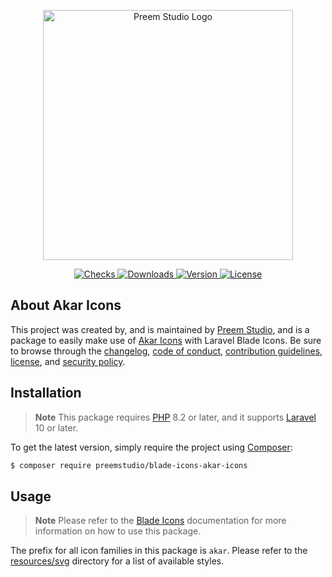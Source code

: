 <p align="center">
    <a href="https://preem.studio" target="_blank">
        <img src="https://raw.githubusercontent.com/PreemStudio/assets/main/logo-text.svg" width="400" alt="Preem Studio Logo" />
    </a>
</p>

<p align="center">
    <a href="https://github.com/PreemStudio/blade-icons-akar-icons/actions">
        <img src="https://badge.sh/github/check-runs/PreemStudio/blade-icons-akar-icons" alt="Checks" />
    </a>
    <a href="https://packagist.org/packages/preemstudio/blade-icons-akar-icons">
        <img src="https://badge.sh/packagist/downloads/PreemStudio/blade-icons-akar-icons" alt="Downloads" />
    </a>
    <a href="https://packagist.org/packages/preemstudio/blade-icons-akar-icons">
        <img src="https://badge.sh/packagist/version/PreemStudio/blade-icons-akar-icons" alt="Version" />
    </a>
    <a href="https://packagist.org/packages/preemstudio/blade-icons-akar-icons">
        <img src="https://badge.sh/packagist/license/PreemStudio/blade-icons-akar-icons" alt="License" />
    </a>
</p>

## About Akar Icons

This project was created by, and is maintained by [Preem Studio](https://github.com/PreemStudio), and is a package to easily make use of [Akar Icons](https://github.com/artcoholic/akar-icons) with Laravel Blade Icons. Be sure to browse through the [changelog](CHANGELOG.md), [code of conduct](.github/CODE_OF_CONDUCT.md), [contribution guidelines](.github/CONTRIBUTING.md), [license](LICENSE), and [security policy](.github/SECURITY.md).

## Installation

> **Note**
> This package requires [PHP](https://www.php.net/) 8.2 or later, and it supports [Laravel](https://laravel.com/) 10 or later.

To get the latest version, simply require the project using [Composer](https://getcomposer.org/):

```bash
$ composer require preemstudio/blade-icons-akar-icons
```

## Usage

> **Note**
> Please refer to the [Blade Icons](https://github.com/PreemStudio/blade-icons) documentation for more information on how to use this package.

The prefix for all icon families in this package is `akar`. Please refer to the [resources/svg](/resources/svg) directory for a list of available styles.
